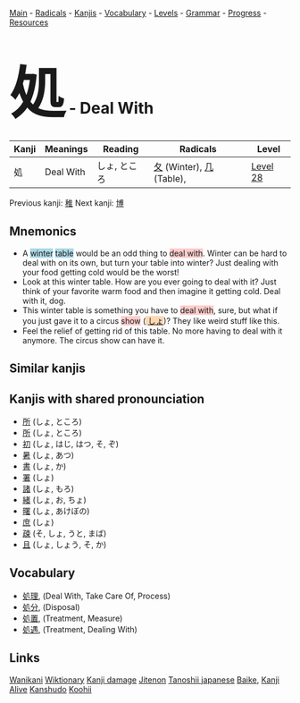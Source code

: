 <style> bigfont {font-size: 100px}</style>
[Main](../README.md) -
[Radicals](../radicals.md) -
[Kanjis](../kanjis.md) -
[Vocabulary](../vocabulary.md) -
[Levels](../levels.md) -
[Grammar](../grammar.md) - 
[Progress](../progress.md) -
[Resources](../resources.md)
# <bigfont> 処</bigfont> - Deal With 

| Kanji | Meanings | Reading | Radicals | Level |
| --- | --- | --- | --- | --- |
| 処 | Deal With | しょ, ところ | [夂](../radicals/夂.md) (Winter), [几](../radicals/几.md) (Table),  | [Level 28](../levels/wk_level28.md) |

Previous kanji: [稚](稚.md) Next kanji: [博](博.md) 

## Mnemonics
 * A <span style="background-color:#ADD8E6"> winter</span> <span style="background-color:#ADD8E6"> table</span> would be an odd thing to <span style="background-color:#ffcccb"> deal with</span>. Winter can be hard to deal with on its own, but turn your table into winter? Just dealing with your food getting cold would be the worst!
* Look at this winter table. How are you ever going to deal with it? Just think of your favorite warm food and then imagine it getting cold. Deal with it, dog.
* This winter table is something you have to <span style="background-color:#ffcccb"> deal with</span>, sure, but what if you just gave it to a circus <span style="background-color:#ffcccb"> show</span> (<span style="background-color:#fed8b1"> [しょ](https://jisho.org/search/しょ)</span>)? They like weird stuff like this.
* Feel the relief of getting rid of this table. No more having to deal with it anymore. The circus show can have it.


## Similar kanjis
 


## Kanjis with shared pronounciation
 * [所](所.md) (しょ, ところ)
* [所](所.md) (しょ, ところ)
* [初](初.md) (しょ, はじ, はつ, そ, ぞ)
* [暑](暑.md) (しょ, あつ)
* [書](書.md) (しょ, か)
* [署](署.md) (しょ)
* [諸](諸.md) (しょ, もろ)
* [緒](緒.md) (しょ, お, ちょ)
* [曙](曙.md) (しょ, あけぼの)
* [庶](庶.md) (しょ)
* [疎](疎.md) (そ, しょ, うと, まば)
* [且](且.md) (しょ, しょう, そ, か)



## Vocabulary
 * [処理](../vocabulary/処.md), (Deal With, Take Care Of, Process)
* [処分](../vocabulary/処.md), (Disposal)
* [処置](../vocabulary/処.md), (Treatment, Measure)
* [処遇](../vocabulary/処.md), (Treatment, Dealing With)




## Links 


[Wanikani](https://www.wanikani.com/kanji/処)
[Wiktionary](https://en.wiktionary.org/wiki/処)
[Kanji damage](http://www.kanjidamage.com/kanji/search?utf8=✓&q=処)
[Jitenon](https://jitenon.com/kanji/処)
[Tanoshii japanese](https://www.tanoshiijapanese.com/dictionary/kanji.cfm?k=処)
[Baike](https://baike.baidu.com/item/処),
[Kanji Alive](https://app.kanjialive.com/処)
[Kanshudo](https://www.kanshudo.com/searchmn?q=処)
[Koohii](https://kanji.koohii.com/study/kanji/処)
